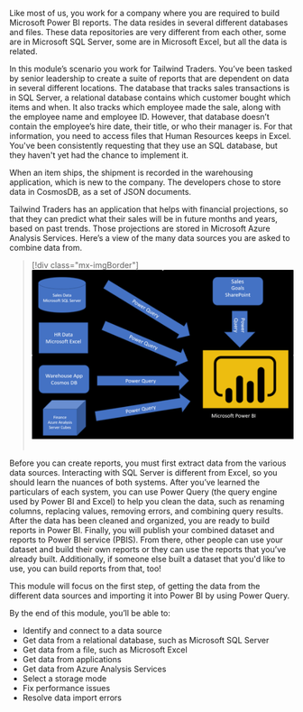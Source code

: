 Like most of us, you work for a company where you are required to build Microsoft Power BI reports. The data resides in several different databases and files. These data repositories are very different from each other, some are in Microsoft SQL Server, some are in Microsoft Excel, but all the data is related.

In this module’s scenario you work for Tailwind Traders. You’ve been tasked by senior leadership to create a suite of reports that are dependent on data in several different locations. The database that tracks sales transactions is in SQL Server, a relational database contains which customer bought which items and when. It also tracks which employee made the sale, along with the employee name and employee ID. However, that database doesn’t contain the employee’s hire date, their title, or who their manager is. For that information, you need to access files that Human Resources keeps in Excel. You've been consistently requesting that they use an SQL database, but they haven't yet had the chance to implement it. 

When an item ships, the shipment is recorded in the warehousing application, which is new to the company. The developers chose to store data in CosmosDB, as a set of JSON documents.

Tailwind Traders has an application that helps with financial projections, so that they can predict what their sales will be in future months and years, based on past trends. Those projections are stored in Microsoft Azure Analysis Services. Here’s a view of the many data sources you are asked to combine data from. 

> [!div class="mx-imgBorder"]
> [![TradeWind Traders data locations](../media/1-data-source-scenario-c.png)](../media/1-data-source-scenario-c.png#lightbox) 

Before you can create reports, you must first extract data from the various data sources. Interacting with SQL Server is different from Excel, so you should learn the nuances of both systems. After you’ve learned the particulars of each system, you can use Power Query (the query engine used by Power BI and Excel) to help you clean the data, such as renaming columns, replacing values, removing errors, and combining query results. After the data has been cleaned and organized, you are ready to build reports in Power BI. Finally, you will publish your combined dataset and reports to Power BI service (PBIS). From there, other people can use your dataset and build their own reports or they can use the reports that you’ve already built. Additionally, if someone else built a dataset that you'd like to use, you can build reports from that, too! 

This module will focus on the first step, of getting the data from the different data sources and importing it into Power BI by using Power Query. 

By the end of this module, you’ll be able to:

- Identify and connect to a data source 
- Get data from a relational database, such as Microsoft SQL Server 
- Get data from a file, such as Microsoft Excel 
- Get data from applications 
- Get data from Azure Analysis Services 
- Select a storage mode 
- Fix performance issues 
- Resolve data import errors 
